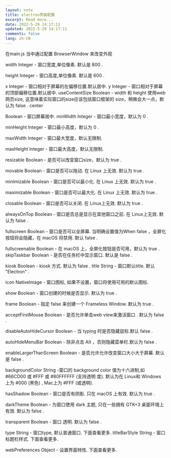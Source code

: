 ```yaml
---
layout: note
title: electron界面配置
excerpt: Read more...
date: 2022-5-29 14:17:11
updated: 2022-5-29 14:17:11
comments: false
lang: zh-CN
---
```


在main.js 当中通过配置 BrowserWindow 来改变外观

width Integer - 窗口宽度,单位像素. 默认是 800 .

height Integer - 窗口高度,单位像素. 默认是 600 .

x Integer - 窗口相对于屏幕的左偏移位置.默认居中. y Integer - 窗口相对于屏幕的顶部偏移位置.默认居中. useContentSize Boolean - width 和 height 使用web网页size, 这意味着实际窗口的size应该包括窗口框架的 size，稍微会大一点，默认为 false . center

Boolean - 窗口屏幕居中. minWidth Integer - 窗口最小宽度，默认为 0 .

minHeight Integer - 窗口最小高度，默认为 0 .

maxWidth Integer - 窗口最大宽度，默认无限制.

maxHeight Integer - 窗口最大高度，默认无限制.

resizable Boolean - 是否可以改变窗口size，默认为 true .

movable Boolean - 窗口是否可以拖动. 在 Linux 上无效. 默认为 true .

minimizable Boolean - 窗口是否可以最小化. 在 Linux 上无效. 默认为 true .

maximizable Boolean - 窗口是否可以最大化. 在 Linux 上无效. 默认为 true .

closable Boolean - 窗口是否可以关闭. 在 Linux上无效. 默认为 true .

alwaysOnTop Boolean - 窗口是否总是显示在其他窗口之前. 在 Linux上无效. 默认为 false .

fullscreen Boolean - 窗口是否可以全屏幕. 当明确设置值为When false ，全屏化按钮将会隐藏，在 macOS 将禁用. 默认 false .

fullscreenable Boolean - 在 macOS 上，全屏化按钮是否可用，默认为 true . skipTaskbar Boolean - 是否在任务栏中显示窗口. 默认是 false .

kiosk Boolean - kiosk 方式. 默认为 false . title String - 窗口默认title. 默认 "Electron" .

icon NativeImage - 窗口图标, 如果不设置，窗口将使用可用的默认图标.

show Boolean - 窗口创建的时候是否显示. 默认为 true .

frame Boolean - 指定 false 来创建一个 Frameless Window. 默认为 true .

acceptFirstMouse Boolean - 是否允许单击web view来激活窗口 . 默认为 false .

disableAutoHideCursor Boolean - 当 typing 时是否隐藏鼠标.默认 false .

autoHideMenuBar Boolean - 除非点击 Alt ，否则隐藏菜单栏.默认为 false .

enableLargerThanScreen Boolean - 是否允许允许改变窗口大小大于屏幕. 默认是 false .

backgroundColor String -窗口的 background color 值为十六进制,如 #66CD00 或 #FFF 或 #80FFFFFF (支持透明 度). 默认为在 Linux和 Windows 上为 #000 (黑色) , Mac上为 #FFF (或透明).

hasShadow Boolean - 窗口是否有阴影. 只在 macOS 上有效. 默认为 true .

darkTheme Boolean - 为窗口使用 dark 主题, 只在一些拥有 GTK+3 桌面环境上有效. 默认为 false .

transparent Boolean - 窗口 透明. 默认为 false .

type String - 窗口type, 默认普通窗口. 下面查看更多. titleBarStyle String - 窗口标题栏样式. 下面查看更多.

webPreferences Object - 设置界面特性. 下面查看更多.
  